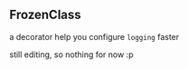 ## FrozenClass

a decorator help you configure `logging` faster


still editing, so nothing for now :p
